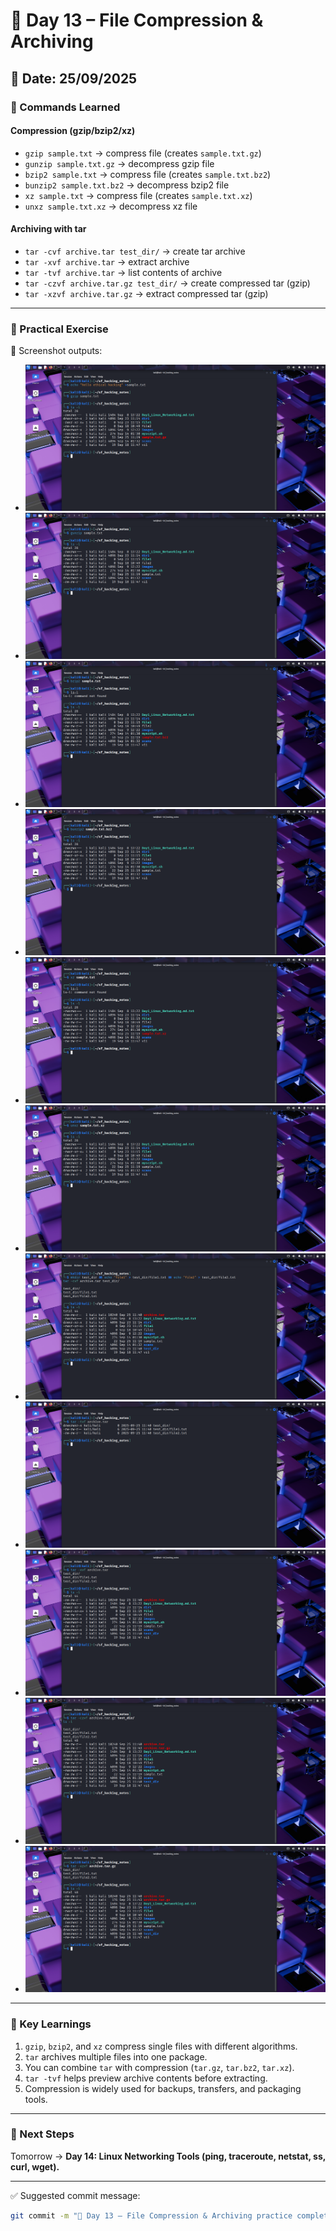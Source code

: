 # 🧵 Day 13 – File Compression & Archiving  

## 📅 Date: 25/09/2025  

### 🔹 Commands Learned  

#### Compression (gzip/bzip2/xz)  
- `gzip sample.txt` → compress file (creates `sample.txt.gz`)  
- `gunzip sample.txt.gz` → decompress gzip file  
- `bzip2 sample.txt` → compress file (creates `sample.txt.bz2`)  
- `bunzip2 sample.txt.bz2` → decompress bzip2 file  
- `xz sample.txt` → compress file (creates `sample.txt.xz`)  
- `unxz sample.txt.xz` → decompress xz file  

#### Archiving with tar  
- `tar -cvf archive.tar test_dir/` → create tar archive  
- `tar -xvf archive.tar` → extract archive  
- `tar -tvf archive.tar` → list contents of archive  
- `tar -czvf archive.tar.gz test_dir/` → create compressed tar (gzip)  
- `tar -xzvf archive.tar.gz` → extract compressed tar (gzip)  

---  

### 🔹 Practical Exercise  
📸 Screenshot outputs:  
- ![gzip](images/day13_gzip.png)  
- ![gunzip](images/day13_gunzip.png)  
- ![bzip2](images/day13_bzip2.png)  
- ![bunzip2](images/day13_bunzip2.png)  
- ![xz](images/day13_xz.png)  
- ![unxz](images/day13_unxz.png)  
- ![tar create](images/day13_tar_create.png)  
- ![tar list](images/day13_tar_list.png)  
- ![tar extract](images/day13_tar_extract.png)  
- ![tar gzip](images/day13_tar_gzip.png)  
- ![tar gunzip](images/day13_tar_gunzip.png)  

---  

### 🔹 Key Learnings  
1. `gzip`, `bzip2`, and `xz` compress single files with different algorithms.  
2. `tar` archives multiple files into one package.  
3. You can combine `tar` with compression (`tar.gz`, `tar.bz2`, `tar.xz`).  
4. `tar -tvf` helps preview archive contents before extracting.  
5. Compression is widely used for backups, transfers, and packaging tools.  

---  

### 🔹 Next Steps  
Tomorrow → **Day 14: Linux Networking Tools (ping, traceroute, netstat, ss, curl, wget).**  

---  

✅ Suggested commit message:  
```bash
git commit -m "🧵 Day 13 – File Compression & Archiving practice completed"
